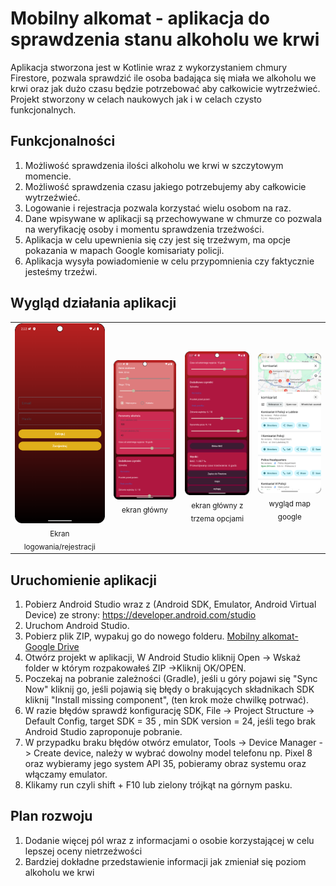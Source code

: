 # Mobilny alkomat - aplikacja do sprawdzenia stanu alkoholu we krwi

Aplikacja stworzona jest w Kotlinie wraz z wykorzystaniem chmury Firestore, pozwala sprawdzić ile osoba badająca się miała we alkoholu we krwi oraz jak dużo czasu będzie potrzebować aby całkowicie wytrzeźwieć. Projekt stworzony w celach naukowych jak i w celach czysto funkcjonalnych.

## Funkcjonalności
1. Możliwość sprawdzenia ilości alkoholu we krwi w szczytowym momencie.
2. Możliwość sprawdzenia czasu jakiego potrzebujemy aby całkowicie wytrzeźwieć.
3. Logowanie i rejestracja pozwala korzystać wielu osobom na raz.
4. Dane wpisywane w aplikacji są przechowywane w chmurze co pozwala na weryfikację osoby i momentu sprawdzenia trzeźwości.
5. Aplikacja w celu upewnienia się czy jest się trzeźwym, ma opcje pokazania w mapach Google komisariaty policji.
6. Aplikacja wysyła powiadomienie w celu przypomnienia czy faktycznie jesteśmy trzeźwi.

## Wygląd działania aplikacji
<table>
  <tr>
    <td align="center">
      <img src="screenshots/ekranstartowy.png" width="250"/><br/>
      <sub>Ekran logowania/rejestracji</sub>
    </td>
    <td align="center">
      <img src="screenshots/1czesc.png" width="320"/><br/>
      <sub>ekran główny</sub>
    </td>
    <td align="center">
      <img src="screenshots/2czesc.png" width="320"/><br/>
      <sub>ekran główny z trzema opcjami</sub>
    </td>
    <td align="center">
      <img src="screenshots/mapy.png" width="320"/><br/>
      <sub>wygląd map google</sub>
    </td>
</table>






## Uruchomienie aplikacji
1. Pobierz Android Studio wraz z (Android SDK, Emulator, Android Virtual Device) ze strony: https://developer.android.com/studio
2. Uruchom Android Studio.
3. Pobierz plik ZIP, wypakuj go do nowego folderu. [Mobilny alkomat- Google Drive](https://drive.google.com/file/d/1eZwAfKZUaD05Hga3O4z7DUiLN5Hxch6V/view?usp=sharing)
5. Otwórz projekt w aplikacji, W Android Studio kliknij Open -> Wskaż folder w którym rozpakowałeś ZIP ->Kliknij OK/OPEN.
6. Poczekaj na pobranie zależności (Gradle), jeśli u góry pojawi się "Sync Now" kliknij go, jeśli pojawią się błędy o brakujących składnikach SDK kliknij "Install missing component", (ten krok może chwilkę potrwać).
7. W razie błędów sprawdź konfigurację SDK, File -> Project Structure -> Default Config, target SDK = 35 , min SDK version = 24, jeśli tego brak Android Studio zaproponuje pobranie.
8. W przypadku braku błędów otwórz emulator, Tools -> Device Manager -> Create device, należy w wybrać dowolny model telefonu np. Pixel 8 oraz wybieramy jego system API 35, pobieramy obraz systemu oraz włączamy emulator.
9. Klikamy run czyli shift + F10 lub zielony trójkąt na górnym pasku.
 ## Plan rozwoju
1. Dodanie więcej pól wraz z informacjami o osobie korzystającej w celu lepszej oceny nietrzeźwości
2. Bardziej dokładne przedstawienie informacji jak zmieniał się poziom alkoholu we krwi
